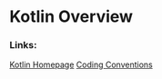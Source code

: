 # Kotlin Overview

### Links:
[Kotlin Homepage](https://kotlinlang.org/)
[Coding Conventions](https://kotlinlang.org/docs/coding-conventions.html)